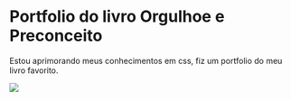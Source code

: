 # Portfolio do livro Orgulhoe e Preconceito
Estou aprimorando meus conhecimentos em css, fiz um portfolio do meu livro favorito.


<img src="https://github.com/FlavianeRibeiro/portfolioOrgulhoePreconceito/tree/main/img/portfolio" name="img-site">
